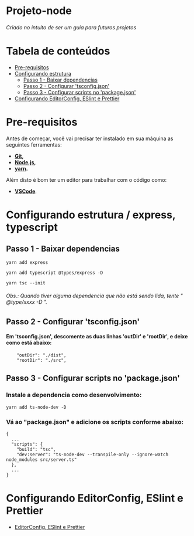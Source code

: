 # Projeto-node
###### Criado no intuito de ser um guia para futuros projetos


Tabela de conteúdos
====================
<!--ts-->
  * [Pre-requisitos](#ancora1)
  * [Configurando estrutura](#ancora2)
      * [Passo 1 - Baixar dependencias](#ancora2.1)
      * [Passo 2 - Configurar 'tsconfig.json'](#ancora2.2)
      * [Passo 3 - Configurar scripts no 'package.json'](#ancora2.3)
  * [Configurando EditorConfig, ESlint e Prettier](#ancora3)

<!--te-->

<a id="ancora1"></a>
# Pre-requisitos

Antes de começar, você vai precisar ter instalado em sua máquina as seguintes ferramentas:

* <b> [Git](https://git-scm.com),
* [Node.js](https://nodejs.org/en/),
* [yarn](https://classic.yarnpkg.com/en/docs/install/#windows-stable).
</b>

Além disto é bom ter um editor para trabalhar com o código como:
* <b>[VSCode](https://code.visualstudio.com/)</b>.


<a id="ancora2"></a>
# Configurando estrutura / express, typescript

<a id="ancora2.1"></a>
## Passo 1 - Baixar dependencias

```
yarn add express
```
```
yarn add typescript @types/express -D
```
```
yarn tsc --init
```

<a id="ancora2.1Obs"></a>
###### Obs.: Quando tiver alguma dependencia que não está sendo lida, tente " @type/xxxx -D ".

<a id="ancora2.2"></a>
## Passo 2 - Configurar 'tsconfig.json'

#### Em 'tsconfig.json', descomente as duas linhas 'outDir' e 'rootDir', e deixe como está abaixo:

```
    "outDir": "./dist",
    "rootDir": "./src",
```

<a id="ancora2.3"></a>
## Passo 3 - Configurar scripts no 'package.json'

### Instale a dependencia como desenvolvimento:

```
yarn add ts-node-dev -D
```

### Vá ao "package.json" e adicione os scripts conforme abaixo:

```
{
  ...
  "scripts": {
    "build": "tsc",
    "dev:server": "ts-node-dev --transpile-only --ignore-watch node_modules src/server.ts"
  },
  ...
}
```

<a id="ancora3"></a>
# Configurando EditorConfig, ESlint e Prettier

* [EditorConfig, ESlint e Prettier](https://www.notion.so/Padr-es-de-projeto-com-ESLint-Prettier-e-EditorConfig-0b57b47a24724c859c0cf226aa0cc3a7)
